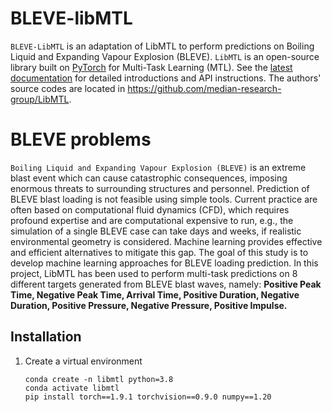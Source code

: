 # BLEVE-libMTL

``BLEVE-LibMTL`` is an adaptation of LibMTL to perform predictions on Boiling Liquid and Expanding Vapour Explosion (BLEVE).
``LibMTL`` is an open-source library built on [PyTorch](https://pytorch.org/) for Multi-Task Learning (MTL). See the [latest documentation](https://libmtl.readthedocs.io/en/latest/) for detailed introductions and API instructions. The authors' source codes are located in https://github.com/median-research-group/LibMTL.

# BLEVE problems

``Boiling Liquid and Expanding Vapour Explosion (BLEVE)`` is an extreme blast event which can cause catastrophic consequences, imposing enormous threats to surrounding structures and personnel. Prediction of BLEVE blast loading is not feasible using simple tools. Current practice are often based on computational fluid dynamics (CFD), which requires profound expertise and are computational expensive to run, e.g., the simulation of a single BLEVE case can take days and weeks, if realistic environmental geometry is considered. Machine learning provides effective and efficient alternatives to mitigate this gap. The goal of this study is to develop machine learning approaches for BLEVE loading prediction. In this project, LibMTL has been used to perform multi-task predictions on 8 different targets generated from BLEVE blast waves, namely: **Positive Peak Time, Negative Peak Time, Arrival Time, Positive Duration, Negative Duration, Positive Pressure, Negative Pressure, Positive Impulse.**



## Installation

1. Create a virtual environment
   
   ```shell
   conda create -n libmtl python=3.8
   conda activate libmtl
   pip install torch==1.9.1 torchvision==0.9.0 numpy==1.20
   ```


